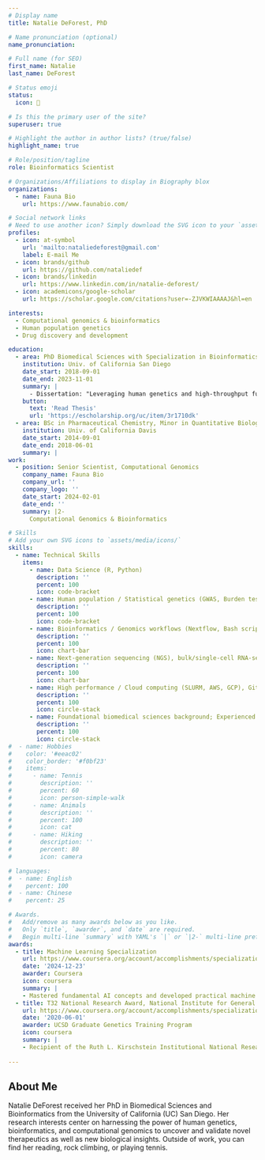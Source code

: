```yaml
---
# Display name
title: Natalie DeForest, PhD

# Name pronunciation (optional)
name_pronunciation: 

# Full name (for SEO)
first_name: Natalie
last_name: DeForest

# Status emoji
status:
  icon: 🧬

# Is this the primary user of the site?
superuser: true

# Highlight the author in author lists? (true/false)
highlight_name: true

# Role/position/tagline
role: Bioinformatics Scientist

# Organizations/Affiliations to display in Biography blox
organizations:
  - name: Fauna Bio
    url: https://www.faunabio.com/

# Social network links
# Need to use another icon? Simply download the SVG icon to your `assets/media/icons/` folder.
profiles:
  - icon: at-symbol
    url: 'mailto:nataliedeforest@gmail.com'
    label: E-mail Me
  - icon: brands/github
    url: https://github.com/nataliedef
  - icon: brands/linkedin
    url: https://www.linkedin.com/in/natalie-deforest/
  - icon: academicons/google-scholar
    url: https://scholar.google.com/citations?user=-ZJVKWIAAAAJ&hl=en

interests:
  - Computational genomics & bioinformatics
  - Human population genetics
  - Drug discovery and development

education:
  - area: PhD Biomedical Sciences with Specialization in Bioinformatics
    institution: Univ. of California San Diego
    date_start: 2018-09-01
    date_end: 2023-11-01
    summary: |
      - Dissertation: "Leveraging human genetics and high-throughput functional genomics to understand, diagnose, and treat prevalent metabolic diseases such as type 2 diabetes and cardiovascular disease."
    button:
      text: 'Read Thesis'
      url: 'https://escholarship.org/uc/item/3r1710dk'
  - area: BSc in Pharmaceutical Chemistry, Minor in Quantitative Biology & Bioinformatics, summa cum laude
    institution: Univ. of California Davis
    date_start: 2014-09-01
    date_end: 2018-06-01
    summary: |
work:
  - position: Senior Scientist, Computational Genomics
    company_name: Fauna Bio
    company_url: ''
    company_logo: ''
    date_start: 2024-02-01
    date_end: ''
    summary: |2-
      Computational Genomics & Bioinformatics

# Skills
# Add your own SVG icons to `assets/media/icons/`
skills:
  - name: Technical Skills
    items:
      - name: Data Science (R, Python)
        description: ''
        percent: 100
        icon: code-bracket
      - name: Human population / Statistical genetics (GWAS, Burden testing, e/pQTL analyses, Mendelian Randomization)
        description: ''
        percent: 100
        icon: code-bracket
      - name: Bioinformatics / Genomics workflows (Nextflow, Bash scripting, CLI tools)
        description: ''
        percent: 100
        icon: chart-bar
      - name: Next-generation sequencing (NGS), bulk/single-cell RNA-seq, ATAC-seq, ChIP-seq analysis
        description: ''
        percent: 100
        icon: chart-bar
      - name: High performance / Cloud computing (SLURM, AWS, GCP), Git version control
        description: ''
        percent: 100
        icon: circle-stack
      - name: Foundational biomedical sciences background; Experienced with drug discovery and development 
        description: ''
        percent: 100
        icon: circle-stack
#  - name: Hobbies
#    color: '#eeac02'
#    color_border: '#f0bf23'
#    items:
#      - name: Tennis
#        description: ''
#        percent: 60
#        icon: person-simple-walk
#      - name: Animals
#        description: ''
#        percent: 100
#        icon: cat
#      - name: Hiking
#        description: ''
#        percent: 80
#        icon: camera

# languages:
#  - name: English
#    percent: 100
#  - name: Chinese
#    percent: 25

# Awards.
#   Add/remove as many awards below as you like.
#   Only `title`, `awarder`, and `date` are required.
#   Begin multi-line `summary` with YAML's `|` or `|2-` multi-line prefix and indent 2 spaces below.
awards:
  - title: Machine Learning Specialization
    url: https://www.coursera.org/account/accomplishments/specialization/HYXYBTLQM7H4
    date: '2024-12-23'
    awarder: Coursera
    icon: coursera
    summary: |
    - Mastered fundamental AI concepts and developed practical machine learning skills from Andrew Ng (DeepLearning.AI and Stanford Online)
  - title: T32 National Research Award, National Institute for General Medical Sciences (NIGMS)
    url: https://www.coursera.org/account/accomplishments/specialization/HYXYBTLQM7H4
    date: '2020-06-01'
    awarder: UCSD Graduate Genetics Training Program
    icon: coursera
    summary: |
    - Recipient of the Ruth L. Kirschstein Institutional National Research Award from the National Institute for General Medical Sciences (T32 GM008666)
    
---
```


## About Me

Natalie DeForest received her PhD in Biomedical Sciences and Bioinformatics from the University of California (UC) San Diego. Her research interests center on harnessing the power of human genetics, bioinformatics, and computational genomics to uncover and validate novel therapeutics as well as new biological insights. Outside of work, you can find her reading, rock climbing, or playing tennis.
